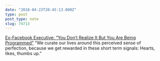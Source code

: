 ```yaml
---
date: "2018-04-23T20:45:13.000Z"
type: post 
post_type: note
slug: 74713
---
```

 [Ex-Facebook Executive: “You Don’t Realize It But You Are Being Programmed”](https://medium.com/@mustaphahitani/ex-facebook-executive-you-dont-realize-it-but-you-are-being-programmed-618242134d) “We curate our lives around this perceived sense of perfection, because we get rewarded in these short term signals: Hearts, likes, thumbs up.”
